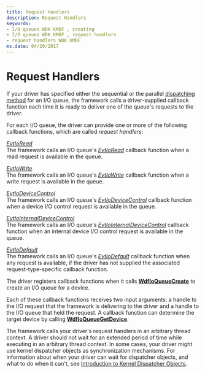 ```yaml
---
title: Request Handlers
description: Request Handlers
keywords:
- I/O queues WDK KMDF , creating
- I/O queues WDK KMDF , request handlers
- request handlers WDK KMDF
ms.date: 04/20/2017
---
```


# Request Handlers





If your driver has specified either the sequential or the parallel [dispatching method](dispatching-methods-for-i-o-requests.md) for an I/O queue, the framework calls a driver-supplied callback function each time it is ready to deliver one of the queue's requests to the driver.

For each I/O queue, the driver can provide one or more of the following callback functions, which are called *request handlers*:

<a href="" id="evtioread"></a>[*EvtIoRead*](/windows-hardware/drivers/ddi/wdfio/nc-wdfio-evt_wdf_io_queue_io_read)  
The framework calls an I/O queue's [*EvtIoRead*](/windows-hardware/drivers/ddi/wdfio/nc-wdfio-evt_wdf_io_queue_io_read) callback function when a read request is available in the queue.

<a href="" id="evtiowrite"></a>[*EvtIoWrite*](/windows-hardware/drivers/ddi/wdfio/nc-wdfio-evt_wdf_io_queue_io_write)  
The framework calls an I/O queue's [*EvtIoWrite*](/windows-hardware/drivers/ddi/wdfio/nc-wdfio-evt_wdf_io_queue_io_write) callback function when a write request is available in the queue.

<a href="" id="evtiodevicecontrol"></a>[*EvtIoDeviceControl*](/windows-hardware/drivers/ddi/wdfio/nc-wdfio-evt_wdf_io_queue_io_device_control)  
The framework calls an I/O queue's [*EvtIoDeviceControl*](/windows-hardware/drivers/ddi/wdfio/nc-wdfio-evt_wdf_io_queue_io_device_control) callback function when a device I/O control request is available in the queue.

<a href="" id="evtiointernaldevicecontrol"></a>[*EvtIoInternalDeviceControl*](/windows-hardware/drivers/ddi/wdfio/nc-wdfio-evt_wdf_io_queue_io_internal_device_control)  
The framework calls an I/O queue's [*EvtIoInternalDeviceControl*](/windows-hardware/drivers/ddi/wdfio/nc-wdfio-evt_wdf_io_queue_io_internal_device_control) callback function when an internal device I/O control request is available in the queue.

<a href="" id="evtiodefault"></a>[*EvtIoDefault*](/windows-hardware/drivers/ddi/wdfio/nc-wdfio-evt_wdf_io_queue_io_default)  
The framework calls an I/O queue's [*EvtIoDefault*](/windows-hardware/drivers/ddi/wdfio/nc-wdfio-evt_wdf_io_queue_io_default) callback function when any request is available, if the driver has not supplied the associated request-type-specific callback function.

The driver registers callback functions when it calls [**WdfIoQueueCreate**](/windows-hardware/drivers/ddi/wdfio/nf-wdfio-wdfioqueuecreate) to create an I/O queue for a device.

Each of these callback functions receives two input arguments: a handle to the I/O request that the framework is delivering to the driver and a handle to the I/O queue that held the request. A callback function can determine the target device by calling [**WdfIoQueueGetDevice**](/windows-hardware/drivers/ddi/wdfio/nf-wdfio-wdfioqueuegetdevice).

The framework calls your driver's request handlers in an arbitrary thread context. A driver should not wait for an extended period of time while executing in an arbitrary thread context. In some cases, your driver might use kernel dispatcher objects as synchronization mechanisms. For information about when your driver can wait for dispatcher objects, and what to do when it can't, see [Introduction to Kernel Dispatcher Objects](../kernel/introduction-to-kernel-dispatcher-objects.md).

 

